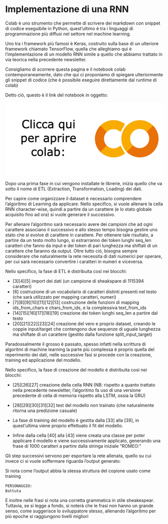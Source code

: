 # Implementazione di una RNN

Colab è uno strumento che permette di scrivere dei markdown con snippet di codice eseguibile in Python, quest’ultimo è tra i linguaggi di programmazione più diffusi nel settore nel machine learning. 

Uno tra i framework più famosi è Keras, costruito sulla base di un ulteriore framework chiamato TensorFlow, quella che alleghiamo qui è l’implementazione di un modello RNN simile a quello che abbiamo trattato in via teorica nella precedente newsletter.

Consigliamo di scorrere questa pagina e il notebook colab contemporaneamente, dato che qui ci proponiamo di spiegare ulteriormente gli snippet di codice (che è possibile eseguire direttamente dal runtime di colab)

Detto ciò, questo è il link del notebook in oggetto:

[<img src="assets/colab.png">](https://colab.research.google.com/drive/1gsUnBYmNoHTbo7LQkZLVNuqu8tFUNoYN?usp=drive_link)

Dopo una prima fase in cui vengono installate le librerie, inizia quello che va sotto il nome di ETL (Extraction, Transformation, Loading) dei dati.

Per capire come organizzare il dataset è necessario comprendere l’algoritmo di Learning da applicare. Nello specifico, si vuole allenare la cella RNN character-wise, quindi a partire da un carattere (e lo stato globale acquisito fino ad ora) si vuole generare il successivo.

Per allenare l’algoritmo sarà necessario avere dei campioni che ad ogni carattere associano il successivo e allo stesso tempo bisogna gestire uno stato che si evolve di carattere in carattere. Per ottenere tale risultato, a partire da un testo molto lungo, si estrarranno dei token lunghi seq_len caratteri che fanno da input e dei token di pari lunghezza ma shiftati di un carattere che faranno da output. Oltre tutto ciò, bisogna sempre considerare che naturalmente la rete necessita di dati numerici per operare, per cui sarà necessario convertire i caratteri in numeri e viceversa.

Nello specifico, la fase di ETL è distribuita così nei blocchi:

- [3][4][5] import dei dati (un campione di sheakspare di 1115394 caratteri)
- [6] costruzione di un vocabolario di caratteri distinti presenti nel testo (che sarà utilizzato per mapping caratteri, numeri)
- [7][8][9][10][11][12][13] costruzione delle funzioni di mapping ids_from_chars e chars_from_ids, e la complessiva text_from_ids 
- [14][15][16][17][18][19] creazione dei token lunghi seq_len a partire dal testo
- [20][21][22][23][24] creazione del vero e proprio dataset, creando le coppie input/target che contengono due sequenze di uguale lunghezza ma shiftate di un carattere (gestito dalla funzione split_input_target) 

Paradossalmente il grosso è passato, spesso infatti nella scrittura di algoritmi di machine learning la parte più complessa è proprio quella del reperimento dei dati, nelle successive fasi si procede con la creazione, training ed applicazione del modello.

Nello specifico, la fase di creazione del modello è distribuita così nei blocchi:

- [25][26][27] creazione della cella RNN (NB: rispetto a quanto trattato nella precedente newsletter, l’algoritmo fa uso di una versione precedente di cella di memoria rispetto alla LSTM, ossia la GRU)
- [28][29][30][31][32] test del modello non trainato (che naturalmente ritorna una predizione casuale)

- La fase di training del modello è gestita dalla [33] alla [39], in quest’ultima viene proprio effettuato il fit del modello.

- Infine dalla cella [40] alla [43] viene creata una classe per poter applicare il modello e viene successivamente applicato, generando una frase di 1000 caratteri a partire dalla stringa iniziale “ROMEO:”

Gli step successivi servono per esportare la rete allenata, quello su cui invece ci si vuole soffermare riguarda l’output generato:

Si nota come l’output abbia la stessa struttura del copione usato come training 
```
PERSONAGGIO: 
Battuta
```
E inoltre nelle frasi si nota una corretta grammatica in stile sheakespear.
Tuttavia, se si legge a fondo, si noterà che le frasi non hanno un grande senso, come suggerisce lo sviluppatore stesso, allenando l’algoritmo per più epoche si raggiungono livelli migliori
